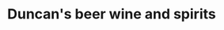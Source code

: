 ---
title: "Duncan's beer wine and spirits"
url: /parkdale/duncans-beer-wine-and-spirits/
shop: alcohol
---